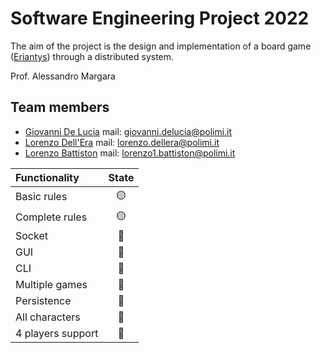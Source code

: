 # Software Engineering Project 2022

The aim of the project is the design and implementation of a board game ([Eriantys](https://www.craniocreations.it/prodotto/eriantys/)) through a distributed system.

Prof. Alessandro Margara

## Team members

- [Giovanni De Lucia](https://github.com/gio-del) mail: giovanni.delucia@polimi.it
- [Lorenzo Dell'Era](https://github.com/LorenzoDellera) mail: lorenzo.dellera@polimi.it
- [Lorenzo Battiston](https://github.com/lorenzo-battiston) mail: lorenzo1.battiston@polimi.it

| Functionality     | State |
|:------------------|:-----:|
| Basic rules       |  🟡   |
| Complete rules    |  🟡   |
| Socket            |  🔴   |
| GUI               |  🔴   |
| CLI               |  🔴   |
| Multiple games    |  🔴   |
| Persistence       |  🔴   |
| All characters    |  🔴   |
| 4 players support |  🔴   |

